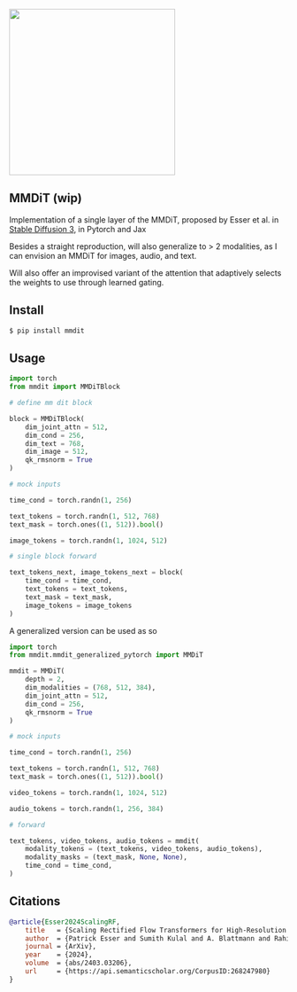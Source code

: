 <img src="./mmdit.png" width="300px"></img>

## MMDiT (wip)

Implementation of a single layer of the MMDiT, proposed by Esser et al. in <a href="https://arxiv.org/abs/2403.03206">Stable Diffusion 3</a>, in Pytorch and Jax

Besides a straight reproduction, will also generalize to > 2 modalities, as I can envision an MMDiT for images, audio, and text.

Will also offer an improvised variant of the attention that adaptively selects the weights to use through learned gating.

## Install

```bash
$ pip install mmdit
```

## Usage

```python
import torch
from mmdit import MMDiTBlock

# define mm dit block

block = MMDiTBlock(
    dim_joint_attn = 512,
    dim_cond = 256,
    dim_text = 768,
    dim_image = 512,
    qk_rmsnorm = True
)

# mock inputs

time_cond = torch.randn(1, 256)

text_tokens = torch.randn(1, 512, 768)
text_mask = torch.ones((1, 512)).bool()

image_tokens = torch.randn(1, 1024, 512)

# single block forward

text_tokens_next, image_tokens_next = block(
    time_cond = time_cond,
    text_tokens = text_tokens,
    text_mask = text_mask,
    image_tokens = image_tokens
)
```

A generalized version can be used as so

```python
import torch
from mmdit.mmdit_generalized_pytorch import MMDiT

mmdit = MMDiT(
    depth = 2, 
    dim_modalities = (768, 512, 384),
    dim_joint_attn = 512,
    dim_cond = 256,
    qk_rmsnorm = True
)

# mock inputs

time_cond = torch.randn(1, 256)

text_tokens = torch.randn(1, 512, 768)
text_mask = torch.ones((1, 512)).bool()

video_tokens = torch.randn(1, 1024, 512)

audio_tokens = torch.randn(1, 256, 384)

# forward

text_tokens, video_tokens, audio_tokens = mmdit(
    modality_tokens = (text_tokens, video_tokens, audio_tokens),
    modality_masks = (text_mask, None, None),
    time_cond = time_cond,
)
```

## Citations

```bibtex
@article{Esser2024ScalingRF,
    title   = {Scaling Rectified Flow Transformers for High-Resolution Image Synthesis},
    author  = {Patrick Esser and Sumith Kulal and A. Blattmann and Rahim Entezari and Jonas Muller and Harry Saini and Yam Levi and Dominik Lorenz and Axel Sauer and Frederic Boesel and Dustin Podell and Tim Dockhorn and Zion English and Kyle Lacey and Alex Goodwin and Yannik Marek and Robin Rombach},
    journal = {ArXiv},
    year    = {2024},
    volume  = {abs/2403.03206},
    url     = {https://api.semanticscholar.org/CorpusID:268247980}
}
```
